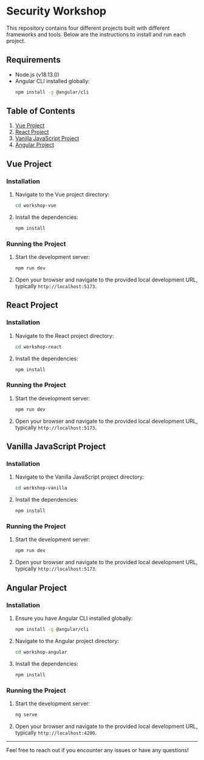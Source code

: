 # Security Workshop

This repository contains four different projects built with different frameworks and tools. Below are the instructions to install and run each project.

## Requirements

- Node.js (v18.13.0)
- Angular CLI installed globally:
    ```bash
    npm install -g @angular/cli
    ```

## Table of Contents
1. [Vue Project](#vue-project)
2. [React Project](#react-project)
3. [Vanilla JavaScript Project](#vanilla-javascript-project)
4. [Angular Project](#angular-project)

## Vue Project

### Installation

1. Navigate to the Vue project directory:
    ```bash
    cd workshop-vue
    ```

2. Install the dependencies:
    ```bash
    npm install
    ```

### Running the Project

1. Start the development server:
    ```bash
    npm run dev
    ```

2. Open your browser and navigate to the provided local development URL, typically `http://localhost:5173`.

## React Project

### Installation

1. Navigate to the React project directory:
    ```bash
    cd workshop-react
    ```

2. Install the dependencies:
    ```bash
    npm install
    ```

### Running the Project

1. Start the development server:
    ```bash
    npm run dev
    ```

2. Open your browser and navigate to the provided local development URL, typically `http://localhost:5173`.

## Vanilla JavaScript Project

### Installation

1. Navigate to the Vanilla JavaScript project directory:
    ```bash
    cd workshop-vanilla
    ```

2. Install the dependencies:
    ```bash
    npm install
    ```

### Running the Project

1. Start the development server:
    ```bash
    npm run dev
    ```

2. Open your browser and navigate to the provided local development URL, typically `http://localhost:5173`.

## Angular Project

### Installation

1. Ensure you have Angular CLI installed globally:
    ```bash
    npm install -g @angular/cli
    ```

2. Navigate to the Angular project directory:
    ```bash
    cd workshop-angular
    ```

3. Install the dependencies:
    ```bash
    npm install
    ```

### Running the Project

1. Start the development server:
    ```bash
    ng serve
    ```

2. Open your browser and navigate to the provided local development URL, typically `http://localhost:4200`.

---

Feel free to reach out if you encounter any issues or have any questions!

